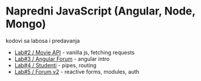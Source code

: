 # Napredni JavaScript (Angular, Node, Mongo)
kodovi sa labosa i predavanja

- [Lab#2 / Movie API](https://full-women.surge.sh/) - vanilla js, fetching requests
- [Lab#3 / Angular Forum](https://angular-forum.vercel.app/) - angular intro
- [Lab#4 / Studenti](https://ang-lab4-studenti.vercel.app/) - pipes, routing
- [Lab#5 / Forum v2](https://angular-forum-npjs.vercel.app/) - reactive forms, modules, auth
